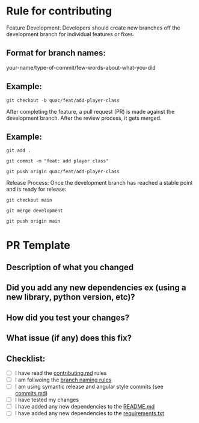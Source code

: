 # Rule for contributing

Feature Development: Developers should create new branches off the development branch for individual features or fixes.
## Format for branch names:
your-name/type-of-commit/few-words-about-what-you-did

## Example:
```
git checkout -b quac/feat/add-player-class
```

After completing the feature, a pull request (PR) is made against the development branch. After the review process, it gets merged.

## Example:
```
git add .
```
```
git commit -m "feat: add player class"
```
```
git push origin quac/feat/add-player-class
```

Release Process: Once the development branch has reached a stable point and is ready for release:
```
git checkout main
```
```
git merge development
```
```
git push origin main
```

# PR Template

## Description of what you changed

## Did you add any new dependencies ex (using a new library, python version, etc)?

## How did you test your changes?

## What issue (if any) does this fix?

## Checklist:
- [ ] I have read the [contributing.md](contributing.md) rules
- [ ] I am follwoing the [branch naming rules](contributing.md#format-for-branch-names)
- [ ] I am using symantic release and angular style commits (see [commits.md](docs/commits.md))
- [ ] I have tested my changes
- [ ] I have added any new dependencies to the [README.md](README.md)
- [ ] I have added any new dependencies to the [requirements.txt](requirements.txt)